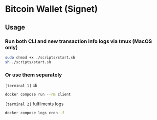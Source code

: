 # Bitcoin Wallet (Signet)

## Usage

### Run both CLI and new transaction info logs via tmux (MacOS only)
```bash
sudo chmod +x ./scripts/start.sh
sh ./scripts/start.sh
```
### Or use them separately

```[terminal 1]``` cli 
```bash
docker compose run --rm client
```

```[terminal 2]``` fulfilments logs
```bash
docker compose logs cron -f
```
